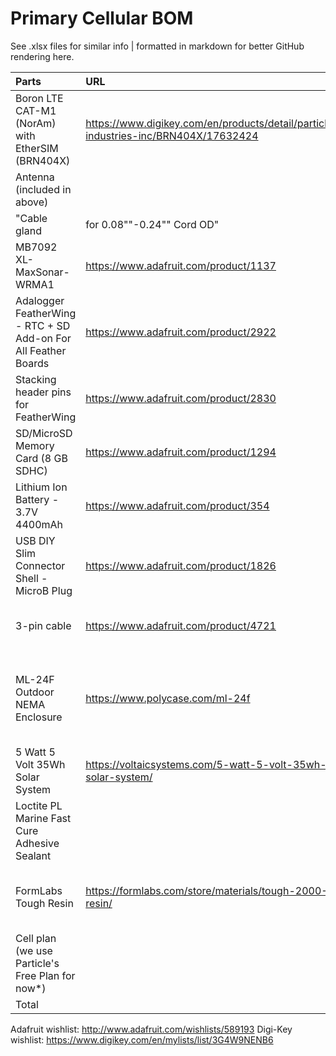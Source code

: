 # Primary Cellular BOM
See .xlsx files for similar info |  formatted in markdown for better GitHub rendering here.


Parts | URL | Cost | Function
| :---------------- | :------ | :---- | :---- |
Boron LTE CAT-M1 (NorAm) with EtherSIM (BRN404X) | https://www.digikey.com/en/products/detail/particle-industries-inc/BRN404X/17632424 | $65.31  | Microcontroller, cell modem, power management
Antenna (included in above) |  |  | Cellular communications
"Cable gland |  for 0.08""-0.24"" Cord OD" | https://www.digikey.com/en/products/detail/lapp/S2209/11200603 | $4.14  | Waterproof cable entry
MB7092 XL-MaxSonar-WRMA1 | https://www.adafruit.com/product/1137 | $99.95  | Distance sensor
Adalogger FeatherWing - RTC + SD Add-on For All Feather Boards | https://www.adafruit.com/product/2922 | $8.95  | Data storage board
Stacking header pins for FeatherWing | https://www.adafruit.com/product/2830 | $1.25  | Stack Boron on FeatherWing
SD/MicroSD Memory Card (8 GB SDHC) | https://www.adafruit.com/product/1294 | $9.95  | Data storage
Lithium Ion Battery - 3.7V 4400mAh | https://www.adafruit.com/product/354 | $19.95  | Rechargeable battery
USB DIY Slim Connector Shell - MicroB Plug | https://www.adafruit.com/product/1826 | $0.95  | Splice to solar panel power for Boron USB connection
3-pin cable | https://www.adafruit.com/product/4721 | $0.95  | Power, ground, and analog signal to/from sonar
ML-24F Outdoor NEMA Enclosure | https://www.polycase.com/ml-24f | $14.24  | Enclosure for electronics; old design: new design uses PVC pipe and 3D-printed parts
5 Watt 5 Volt 35Wh Solar System | https://voltaicsystems.com/5-watt-5-volt-35wh-solar-system/ | $99.00  | Solar charging
Loctite PL Marine Fast Cure Adhesive Sealant |  | $11.16  | Seal gland (necessary?)
FormLabs Tough Resin | https://formlabs.com/store/materials/tough-2000-resin/ | $40.00  | Mounting brackets; 1 L ($199) should suffice for ~ 5 brackets
Cell plan (we use Particle's Free Plan for now*) |  | $0.00  | Cloud data management
Total |  | $375.80  | 

Adafruit wishlist: http://www.adafruit.com/wishlists/589193
Digi-Key wishlist: https://www.digikey.com/en/mylists/list/3G4W9NENB6
